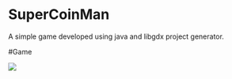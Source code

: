# SuperCoinMan

A simple game developed using java and libgdx project generator.

#Game

![](https://github.com/Vishakhasenthilnathan/SuperCoinMan/blob/main/supercoinman.gif)
